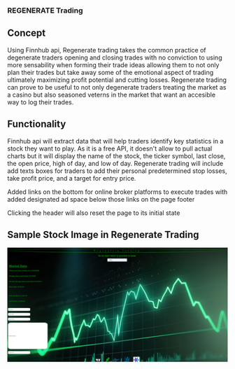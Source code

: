 ### REGENERATE Trading


## Concept

Using Finnhub api, Regenerate trading takes the common practice of degenerate traders opening and closing trades with no conviction 
to using more sensability when forming their trade ideas allowing them to not only plan their trades but take away some of the emotional 
aspect of trading ultimately maximizing profit potential and cutting losses. Regenerate trading can prove to be useful to not only degenerate traders 
treating the market as a casino but also seasoned veterns in the market that want an accesible way to log their trades.

## Functionality

Finnhub api will extract data that will help traders identify key statistics in a stock they want to play. As it is a free API, it doesn't allow to pull
actual charts but it will display the name of the stock, the ticker symbol, last close, the open price, high of day, and low of day.
Regenerate trading will include add texts boxes for traders to add their personal predetermined stop losses, take profit price, and a target for entry price.

Added links on the bottom for online broker platforms to execute trades with added designated ad space below those links on the page footer

Clicking the header will also reset the page to its initial state 


## Sample Stock Image in Regenerate Trading

![webImage](regenerateTradingScreenshot.jpg)

